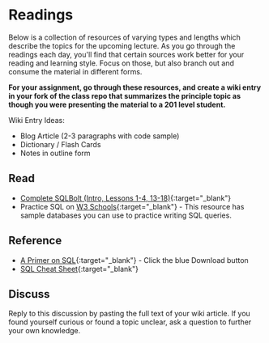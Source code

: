 # Readings

Below is a collection of resources of varying types and lengths which describe the topics for the upcoming lecture.  As you go through the readings each day, you'll find that certain sources work better for your reading and learning style. Focus on those, but also branch out and consume the material in different forms.

**For your assignment, go through these resources, and create a wiki entry in your fork of the class repo that summarizes the principle topic as though you were presenting the material to a 201 level student.**

Wiki Entry Ideas:
* Blog Article (2-3 paragraphs with code sample)
* Dictionary / Flash Cards
* Notes in outline form

## Read
- [Complete SQLBolt (Intro, Lessons 1-4, 13-18)](http://sqlbolt.com/){:target="_blank"}
- Practice SQL on [W3 Schools](https://www.w3schools.com/sql/trysql.asp?filename=trysql_select_all){:target="_blank"} - This resource has sample databases you can use to practice writing SQL queries.

## Reference
- [A Primer on SQL](https://openlibra.com/en/book/a-primer-on-sql-3rd-edition){:target="_blank"} - Click the blue Download button
- [SQL Cheat Sheet](http://www.cheat-sheets.org/sites/sql.su/){:target="_blank"}

## Discuss

Reply to this discussion by pasting the full text of your wiki article. If you found yourself curious or found a topic unclear, ask a question to further your own knowledge.